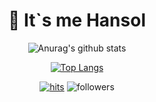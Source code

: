 <div align=center><h1>👋 It`s me Hansol </h1></div>
 
<div align=center>

![Anurag's github stats](https://github-readme-stats.vercel.app/api?username=losnahj&show_icons=true&theme=radical)
 
[![Top Langs](https://github-readme-stats.vercel.app/api/top-langs/?username=losnahj&layout=compact&theme=dracula)](https://github.com/metleeha)

[![hits](https://hits.seeyoufarm.com/api/count/incr/badge.svg?url=https%3A%2F%2Fgithub.com%2Fohbyul&count_bg=%237A7A7A&title_bg=%23FFADCC&icon=reverbnation.svg&icon_color=%23FF0000&title=hits&edge_flat=false)](https://hits.seeyoufarm.com)
![followers](https://img.shields.io/github/followers/losnahj?style=social)
<!--
**losnahj/losnahj** is a ✨ _special_ ✨ repository because its `README.md` (this file) appears on your GitHub profile.

Here are some ideas to get you started:

- 🔭 I’m currently working on ...
- 🌱 I’m currently learning ...
- 👯 I’m looking to collaborate on ...
- 🤔 I’m looking for help with ...
- 💬 Ask me about ...
- 📫 How to reach me: ...
- 😄 Pronouns: ...
- ⚡ Fun fact: ...
-->
